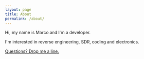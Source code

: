 ```yaml
---
layout: page
title: About
permalink: /about/
---
```


Hi, my name is Marco and I'm a developer.

I'm interested in reverse engineering, SDR, coding and electronics.

[Questions? Drop me a line.](mailto:someone@chaplinspace.com)
